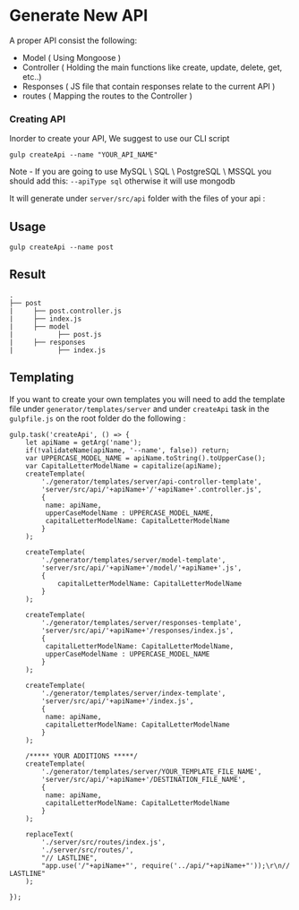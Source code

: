 # Generate New API

A proper API consist the following:

- Model ( Using Mongoose )
- Controller ( Holding the main functions like create, update, delete, get, etc..)
- Responses ( JS file that contain responses relate to the current API )
- routes ( Mapping the routes to the Controller )

### Creating API 

Inorder to create your API, We suggest to use our CLI script<br/>

``` gulp createApi --name "YOUR_API_NAME" ```

Note - 
If you are going to use MySQL \ SQL \ PostgreSQL \ MSSQL you should add this:
` --apiType sql ` 
otherwise it will use mongodb

It will generate under `server/src/api` folder with the files of your api :

## Usage 

``` gulp createApi --name post ```

## Result 
    .
    ├── post         
    |     ├── post.controller.js                    
    |     ├── index.js   
    |     ├── model   
    |           ├── post.js 
    |     ├── responses
    |           ├── index.js   

## Templating 

If you want to create your own templates you will need to add the template file under `generator/templates/server`
and under `createApi` task in the `gulpfile.js` on the root folder do the following :

``` JS
gulp.task('createApi', () => {
    let apiName = getArg('name');
    if(!validateName(apiName, '--name', false)) return;
    var UPPERCASE_MODEL_NAME = apiName.toString().toUpperCase();
    var CapitalLetterModelName = capitalize(apiName);
    createTemplate(
        './generator/templates/server/api-controller-template',
        'server/src/api/'+apiName+'/'+apiName+'.controller.js',
        {
         name: apiName,
         upperCaseModelName : UPPERCASE_MODEL_NAME,
         capitalLetterModelName: CapitalLetterModelName
        }
    );
    
    createTemplate(
        './generator/templates/server/model-template',
        'server/src/api/'+apiName+'/model/'+apiName+'.js',
        {
            capitalLetterModelName: CapitalLetterModelName
        }
    );
    
    createTemplate(
        './generator/templates/server/responses-template',
        'server/src/api/'+apiName+'/responses/index.js',
        {
         capitalLetterModelName: CapitalLetterModelName,
         upperCaseModelName : UPPERCASE_MODEL_NAME
        }
    );
    
    createTemplate(
        './generator/templates/server/index-template',
        'server/src/api/'+apiName+'/index.js',
        {
         name: apiName,
         capitalLetterModelName: CapitalLetterModelName
        }
    );
    
    /***** YOUR ADDITIONS *****/
    createTemplate(
        './generator/templates/server/YOUR_TEMPLATE_FILE_NAME',
        'server/src/api/'+apiName+'/DESTINATION_FILE_NAME',
        {
         name: apiName,
         capitalLetterModelName: CapitalLetterModelName
        }
    );
    
    replaceText(
        './server/src/routes/index.js',
        './server/src/routes/',
        "// LASTLINE",
        "app.use('/"+apiName+"', require('../api/"+apiName+"'));\r\n// LASTLINE"
    );
    
});
```